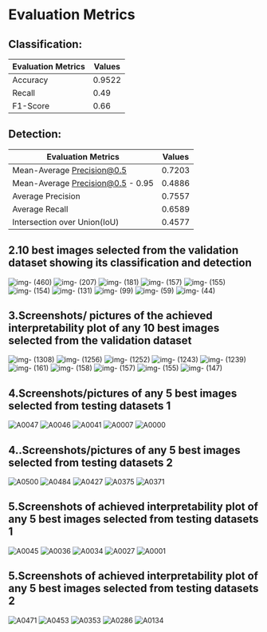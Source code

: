 # Evaluation Metrics

## Classification:
  Evaluation Metrics | Values
| -----------------| -------------|
 Accuracy          |0.9522  |
 Recall            |0.49    |
 F1-Score          |0.66    |

## Detection:
  Evaluation Metrics            | Values
| ------------------------------| -------------|
 Mean-Average Precision@0.5        |0.7203|
 Mean-Average Precision@0.5 - 0.95  |0.4886|
 Average Precision              |  0.7557  |
 Average Recall                 |0.6589|
 Intersection over Union(IoU)   |  0.4577  |


## 2.10 best images selected from the validation dataset showing its classification and detection
![img- (460)](https://github.com/anirudhprdhan/new/assets/61653573/dc80f5f7-f75d-4961-a2b6-e267ffc4c7d2)
![img- (207)](https://github.com/anirudhprdhan/new/assets/61653573/8bfe138c-4020-40a0-8410-315cde6e9c0f)
![img- (181)](https://github.com/anirudhprdhan/new/assets/61653573/d2ae3411-f6e1-4efb-8f56-122bcf5ff506)
![img- (157)](https://github.com/anirudhprdhan/new/assets/61653573/cee33ecb-24ac-4331-98eb-87195adde31e)
![img- (155)](https://github.com/anirudhprdhan/new/assets/61653573/84b58b6b-1d56-4eeb-bcba-7e49e167e310)
![img- (154)](https://github.com/anirudhprdhan/new/assets/61653573/7ad6b101-7e26-40db-bc17-9a07d3cabf02)
![img- (131)](https://github.com/anirudhprdhan/new/assets/61653573/9ed92802-5c0a-4e5f-9c25-ce8fbe0f19e9)
![img- (99)](https://github.com/anirudhprdhan/new/assets/61653573/344993af-e396-4b79-b989-e9f13952defa)
![img- (59)](https://github.com/anirudhprdhan/new/assets/61653573/c7a8d9d2-05f4-431a-b4fc-464ff1cea163)
![img- (44)](https://github.com/anirudhprdhan/new/assets/61653573/1ddaa55d-4860-483c-bf33-ab39ad9a640b)

## 3.Screenshots/ pictures of the achieved interpretability plot of any 10 best images selected from the validation dataset

![img- (1308)](https://github.com/anirudhprdhan/new/assets/61653573/3829f178-8893-4fa9-afec-2e0f3c693e00)
![img- (1256)](https://github.com/anirudhprdhan/new/assets/61653573/898f71bb-98e2-40cd-8d6a-d1ce92decbfc)
![img- (1252)](https://github.com/anirudhprdhan/new/assets/61653573/e7ee18dd-7c17-49e7-b64c-0d5a5e69cda8)
![img- (1243)](https://github.com/anirudhprdhan/new/assets/61653573/84c75da6-9609-4a42-91c6-0b2b642fe2dd)
![img- (1239)](https://github.com/anirudhprdhan/new/assets/61653573/6721fbc2-fbb7-4b61-8016-1e1a8a46e1f0)
![img- (161)](https://github.com/anirudhprdhan/new/assets/61653573/3eaa602b-1741-46bd-9671-6c9447e19fe6)
![img- (158)](https://github.com/anirudhprdhan/new/assets/61653573/cef7163a-b764-4c7a-a651-d06828324684)
![img- (157)](https://github.com/anirudhprdhan/new/assets/61653573/e9be1ac6-bb08-452f-b8a8-ec5df52d271c)
![img- (155)](https://github.com/anirudhprdhan/new/assets/61653573/c045081c-8d7a-48c7-81b4-d9fa4065b917)
![img- (147)](https://github.com/anirudhprdhan/new/assets/61653573/7b6d3a45-9994-434a-af3b-996eeb99ff68)


 ## 4.Screenshots/pictures of any 5 best images selected from testing datasets 1
 ![A0047](https://github.com/anirudhprdhan/new/assets/61653573/f8d7d9da-f0fa-4619-a855-78a30ebc7e80)
![A0046](https://github.com/anirudhprdhan/new/assets/61653573/e969daac-8bd6-4e64-a9e7-04d7669eeda1)
![A0041](https://github.com/anirudhprdhan/new/assets/61653573/787de155-517e-49b4-b730-99cc1a774535)
![A0007](https://github.com/anirudhprdhan/new/assets/61653573/84f0438d-7b74-43a3-97b6-0b7fc23f7c7a)
![A0000](https://github.com/anirudhprdhan/new/assets/61653573/084cf778-716d-409c-91c6-02352d98605a)


## 4..Screenshots/pictures of any 5 best images selected from testing datasets 2
![A0500](https://github.com/anirudhprdhan/new/assets/61653573/7995efee-11c2-4ed5-b2f7-6f0a8438cc4b)
![A0484](https://github.com/anirudhprdhan/new/assets/61653573/0b5a7443-ca40-4c80-a8b5-1842ed034bce)
![A0427](https://github.com/anirudhprdhan/new/assets/61653573/7afa3dd1-9656-4e7b-a73e-9f72e192dcb7)
![A0375](https://github.com/anirudhprdhan/new/assets/61653573/9fb85228-8e2e-45ec-898e-6802c027f12f)
![A0371](https://github.com/anirudhprdhan/new/assets/61653573/b30308f3-e48f-47b2-9ae8-199fd1f1f12a)


## 5.Screenshots of achieved interpretability plot of any 5 best images selected from testing datasets 1

![A0045](https://github.com/anirudhprdhan/new/assets/61653573/9fa447d6-2062-4a7f-89c0-ad9558114970)
![A0036](https://github.com/anirudhprdhan/new/assets/61653573/4e59c473-922c-44a9-896d-34a5d62cc453)
![A0034](https://github.com/anirudhprdhan/new/assets/61653573/1776f3ce-b4b5-4572-8d6a-ef9f1a74e090)
![A0027](https://github.com/anirudhprdhan/new/assets/61653573/d282127d-1ab8-4697-af5a-88f7fbc63396)
![A0001](https://github.com/anirudhprdhan/new/assets/61653573/847187df-7e3c-48dd-bd6a-7a30014eebe7)


## 5.Screenshots of achieved interpretability plot of any 5 best images selected from testing datasets 2

![A0471](https://github.com/anirudhprdhan/new/assets/61653573/ca635a1b-2844-4202-b399-2de1c545c8ec)
![A0453](https://github.com/anirudhprdhan/new/assets/61653573/bb741703-00e1-4508-ab25-95b05c3d4101)
![A0353](https://github.com/anirudhprdhan/new/assets/61653573/8abb0387-3d2f-4fe9-9776-ff3f37f0c6e5)
![A0286](https://github.com/anirudhprdhan/new/assets/61653573/1b2b9c69-821f-458f-b071-33298013fe00)
![A0134](https://github.com/anirudhprdhan/new/assets/61653573/85db1f12-9edc-430c-b2ad-d6169a05c246)




